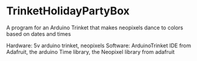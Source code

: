 # TrinketHolidayPartyBox
A program for an Arduino Trinket that makes neopixels dance to colors based on dates and times

Hardware: 5v arduino trinket, neopixels
Software: ArduinoTrinket IDE from Adafruit, the arduino Time library, the Neopixel library from adafruit

